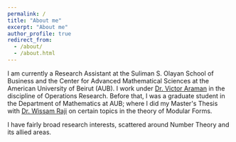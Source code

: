 ```yaml
---
permalink: /
title: "About me"
excerpt: "About me"
author_profile: true
redirect_from: 
  - /about/
  - /about.html
---
```


I am currently a Research Assistant at the Suliman S. Olayan School of Business and the Center for Advanced Mathematical Sciences at the American University of Beirut (AUB). I work under [Dr. Victor Araman](https://pages.stern.nyu.edu/~varaman/) in the discipline of Operations Research. Before that, I was a graduate student in the Department of Mathematics at AUB; where I did my Master's Thesis with [Dr. Wissam Raji](https://www.aub.edu.lb/pages/profile.aspx?MemberId=wr07) on certain topics in the theory of Modular Forms.

I have fairly broad research interests, scattered around Number Theory and its allied areas.
